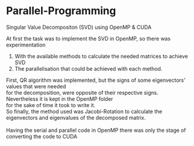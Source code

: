 # Parallel-Programming
Singular Value Decompositon (SVD) using OpenMP &amp; CUDA 

At first the task was to implement the SVD in OpenMP, so there was experimentation <br>
1) With the available methods to calculate the needed matrices to achieve SVD <br>
2) The parallelisation that could be achieved with each method. <br>

First, QR algorithm was implemented, but the signs of some eigenvectors' values that were needed <br>
for the decomposition, were opposite of their respective signs. Nevertheless it is kept in the OpenMP folder <br>
for the sake of time it took to write it. <br>
So finally, the method used was Jacobi-Rotation to calculate the eigenvectors and eigenvalues of the decomposed matrix. <br>
<br>
Having the serial and parallel code in OpenMP there was only the stage of <br>
converting the code to CUDA
